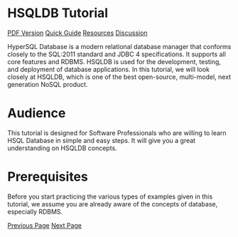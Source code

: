 # HSQLDB Tutorial
[PDF Version](../hsqldb/hsqldb_pdf_version.md)
[Quick Guide](../hsqldb/hsqldb_quick_guide.md)
[Resources](../hsqldb/hsqldb_useful_resources.md)
[Discussion](../hsqldb/hsqldb_discussion.md)

HyperSQL Database is a modern relational database manager that conforms closely to the SQL:2011 standard and JDBC 4 specifications. It supports all core features and RDBMS. HSQLDB is used for the development, testing, and deployment of database applications. In this tutorial, we will look closely at HSQLDB, which is one of the best open-source, multi-model, next generation NoSQL product.

# Audience
This tutorial is designed for Software Professionals who are willing to learn HSQL Database in simple and easy steps. It will give you a great understanding on HSQLDB concepts.

# Prerequisites
Before you start practicing the various types of examples given in this tutorial, we assume you are already aware of the concepts of database, especially RDBMS.


[Previous Page](../hsqldb/index.md) [Next Page](../hsqldb/hsqldb_introduction.md) 
